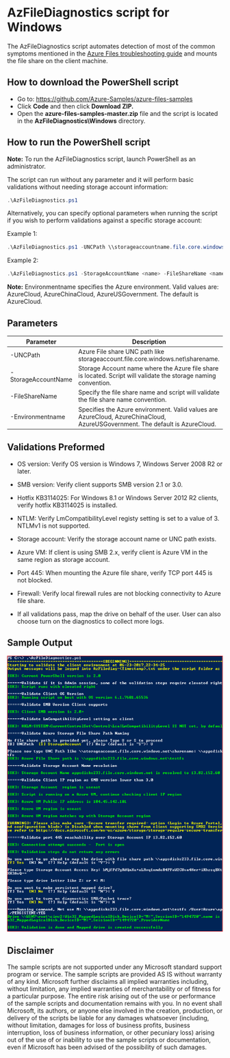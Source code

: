 #  AzFileDiagnostics script for Windows

The AzFileDiagnostics script automates detection of most of the common symptoms mentioned in the [Azure Files troubleshooting guide](https://docs.microsoft.com/azure/storage/files/storage-troubleshoot-windows-file-connection-problems) and mounts the file share on the client machine. 

## How to download the PowerShell script

- Go to: https://github.com/Azure-Samples/azure-files-samples
- Click **Code** and then click **Download ZIP.**
- Open the **azure-files-samples-master.zip** file and the script is located in the **AzFileDiagnostics\Windows** directory.

## How to run the PowerShell script

**Note:** To run the AzFileDiagnostics script, launch PowerShell as an administrator. 

The script can run without any parameter and it will perform basic validations without needing storage account information:

```powershell
.\AzFileDiagnostics.ps1
```

Alternatively, you can specify optional parameters when running the script if you wish to perform validations against a specific storage account:

Example 1:

```powershell
.\AzFileDiagnostics.ps1 -UNCPath \\storageaccountname.file.core.windows.net\sharename
```

 Example 2:

```powershell
.\AzFileDiagnostics.ps1 -StorageAccountName <name> -FileShareName <name> -Environmentname AzureCloud
```

**Note:** Environmentname specifies the Azure environment. Valid values are: AzureCloud, AzureChinaCloud, AzureUSGovernment. The default is AzureCloud.

## Parameters

| Parameter | Description |
|-|-|
| -UNCPath | Azure File share UNC path like storageaccount.file.core.windows.net\sharename. |
| -StorageAccountName | Storage Account name where the Azure file share is located. Script will validate the storage naming convention. |
| -FileShareName | Specify the file share name and script will validate the file share name convention. |
| -Environmentname | Specifies the Azure environment. Valid values are AzureCloud, AzureChinaCloud, AzureUSGovernment. The default is AzureCloud. |

## Validations Preformed

- OS version: Verify OS version is Windows 7, Windows Server 2008 R2 or later. 

- SMB version: Verify client supports SMB version 2.1 or 3.0.   

- Hotfix KB3114025: For Windows 8.1 or Windows Server 2012 R2 clients, verify hotfix KB3114025 is installed.

- NTLM: Verify LmCompatibilityLevel registy setting is set to a value of 3. NTLMv1 is not supported.

- Storage account: Verify the storage account name or UNC path exists.

- Azure VM: If client is using SMB 2.x, verify client is Azure VM in the same region as storage account.

- Port 445: When mounting the Azure file share, verify TCP port 445 is not blocked.

- Firewall: Verify local firewall rules are not blocking connectivity to Azure file share.

- If all validations pass, map the drive on behalf of the user. User can also choose turn on the diagnostics to collect more logs.

## Sample Output

  ![](./images/img1.png)

## Disclaimer

The sample scripts are not supported under any Microsoft standard support program or service. The sample scripts are provided AS IS without warranty of any kind. Microsoft further disclaims all implied warranties including, without limitation, any implied warranties of merchantability or of fitness for a particular purpose. The entire risk arising out of the use or performance of the sample scripts and documentation remains with you. In no event shall Microsoft, its authors, or anyone else involved in the creation, production, or delivery of the scripts be liable for any damages whatsoever (including, without limitation, damages for loss of business profits, business interruption, loss of business information, or other pecuniary loss) arising out of the use of or inability to use the sample scripts or documentation, even if Microsoft has been advised of the possibility of such damages.
